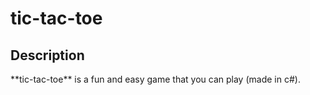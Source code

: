# tic-tac-toe

<h2>Description</h2>
**tic-tac-toe** is a fun and easy game that you can play (made in c#).
